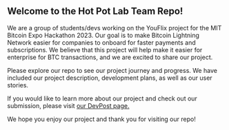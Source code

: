 ## Welcome to the Hot Pot Lab Team Repo!

We are a group of students/devs working on the YouFlix project for the MIT Bitcoin Expo Hackathon 2023. Our goal is to make Bitcoin Lightning Network easier for companies to onboard for faster payments and subscriptions. We believe that this project will help make it easier for enterprise for BTC transactions, and we are excited to share our project.

Please explore our repo to see our project journey and progress. We have included our project description, development plans, as well as our user stories.

If you would like to learn more about our project and check out our submission, please visit [our DevPost page.](https://devpost.com/software/youflix)

We hope you enjoy our project and thank you for visiting our repo!
